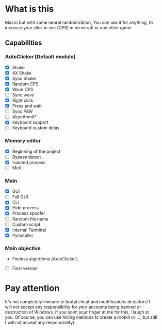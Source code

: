 # What is this
Macro but with some neural randomization, You can use it for anything, to increase your click in sec (CPS) in minecraft or any other game
## Capabilities
### AutoClicker [Default module]
- [X] Shake
- [X] 4X Shake
- [X] Sync Shake
- [X] Random CPS
- [X] Wave CPS
- [ ] Sync wave
- [X] Right click
- [X] Press and wait
- [ ] Sync PAW
- [ ] AlgorithmX²
- [X] Keyboard support
- [ ] Keyboard custom delay
### Memory editor
- [X] Beginning of the project
- [ ] Bypass detect
- [X] Isolated process
- [ ] MeX

### Main
- [X] GUI
- [ ] Full GUI
- [X] CLI
- [X] Hide process
- [X] Process spoofer
- [ ] Random file name
- [ ] Custom script
- [X] Internal Terminal
- [X] PyInstaller

### Main objective
+ Fireless algorithms [AutoClicker]
- [ ] Final version

# Pay attention
It's not completely immune to brutal cheat and modifications detectors!
I will not accept any responsibility for your accounts being banned or destruction of Windows, if you point your finger at me for this, I laugh at you.
Of course, you can use hiding methods to create a rootkit or ..., but still I will not accept any responsibility)
